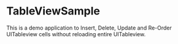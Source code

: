 # TableViewSample

This is a demo application to Insert, Delete, Update and Re-Order UITableview cells without reloading entire UITableview.
